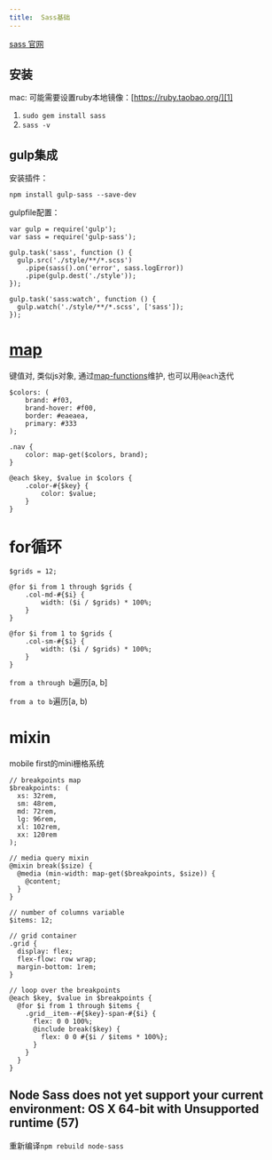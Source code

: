 ```yaml
---
title:  Sass基础
---
```


[sass 官网][2]

## 安装

mac: 可能需要设置ruby本地镜像：[https://ruby.taobao.org/][1]

1. `sudo gem install sass`
2. `sass -v`



[2]: http://sass-lang.com/
[1]: https://ruby.taobao.org/

## gulp集成

安装插件：

    npm install gulp-sass --save-dev

gulpfile配置：

```
var gulp = require('gulp');
var sass = require('gulp-sass');

gulp.task('sass', function () {
  gulp.src('./style/**/*.scss')
    .pipe(sass().on('error', sass.logError))
    .pipe(gulp.dest('./style'));
});

gulp.task('sass:watch', function () {
  gulp.watch('./style/**/*.scss', ['sass']);
});

```

# [map][2]

键值对, 类似js对象, 通过[map-functions][1]维护, 也可以用`@each`迭代

```
$colors: (
    brand: #f03,
    brand-hover: #f00,
    border: #eaeaea,
    primary: #333
);

.nav {
    color: map-get($colors, brand);
}

@each $key, $value in $colors {
    .color-#{$key} {
        color: $value;
    }
}
```

# for循环


```
$grids = 12;

@for $i from 1 through $grids {
    .col-md-#{$i} {
        width: ($i / $grids) * 100%;
    }
}

@for $i from 1 to $grids {
    .col-sm-#{$i} {
        width: ($i / $grids) * 100%;
    }
}
```

`from a through b`遍历[a, b]

`from a to b`遍历[a, b)


# mixin

mobile first的mini栅格系统

```
// breakpoints map
$breakpoints: (
  xs: 32rem,
  sm: 48rem,
  md: 72rem,
  lg: 96rem,
  xl: 102rem,
  xx: 120rem
);

// media query mixin
@mixin break($size) {
  @media (min-width: map-get($breakpoints, $size)) {
    @content;
  }
}

// number of columns variable
$items: 12;

// grid container
.grid {
  display: flex;
  flex-flow: row wrap;
  margin-bottom: 1rem;
}

// loop over the breakpoints
@each $key, $value in $breakpoints {
  @for $i from 1 through $items {
    .grid__item--#{$key}-span-#{$i} {
      flex: 0 0 100%;
      @include break($key) {
        flex: 0 0 #{$i / $items * 100%};
      }
    }
  }
}
```

## Node Sass does not yet support your current environment: OS X 64-bit with Unsupported runtime (57)

重新编译`npm rebuild node-sass`

[2]: http://sass-lang.com/documentation/file.SASS_REFERENCE.html#maps
[1]: http://sass-lang.com/documentation/Sass/Script/Functions.html#map-functions
